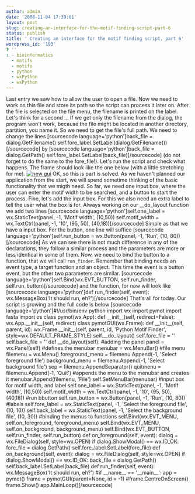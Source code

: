 ```yaml
---
author: admin
date: '2008-11-04 17:39:01'
layout: post
slug: creating-an-interface-for-the-motif-finding-script-part-6
status: publish
title: ' Creating an interface for the motif finding script, part 6'
wordpress_id: '193'
? ''
: - bioinformatics
  - motifs
  - motifs
  - python
  - wxPython
  - wxPython
---
```


Last entry we saw how to allow the user to open a file. Now we need to
work on this file and store its path so the script can process it later
on. After the file is selected on the file menu, the filename is printed
on the label. Let's think for a second ... If we get only the filename
from the dialog, the program won't work, because the file might be
located in another directory, partition, you name it. So we need tp get
the file's full path. We need to change the lines [sourcecode
language='python']back\_file = dialog.GetFilename()
self.fore\_label.SetLabel(dialog.GetFilename())[/sourcecode] by
[sourcecode language='python']back\_file = dialog.GetPath()
self.fore\_label.SetLabel(back\_file)[/sourcecode] (do not forget to do
the same to the fore\_file!). Let's run the script and check what
happens. The frame should look like the one below (with a little
stretching for me). [![new
gui](http://python.genedrift.org/wordpress/wp-content/uploads/2008/11/gui4.png "new gui")](http://python.genedrift.org/wordpress/wp-content/uploads/2008/11/gui4.png)
OK, so this is part is solved. As we haven't planned our application
from the start, we will spend sometime thinking of the basic
functionality that we migth need. So far, we need one input box, where
the user can enter the motif width to be searched, and a button to start
the process. Fine, let's add the input box. For this we also need an
extra label to tell the user what the box is for. Always working on our
\_\_do\_layout function we add two lines [sourcecode
language='python']self.one\_label = wx.StaticText(panel, -1, 'Motif
width', (10,50)) self.motif\_width = wx.TextCtrl(panel, -1, '10', (95,
50), (40,18))[/sourcecode] Simple as that we have a input box. For the
button, one line will suffice [sourcecode
language='python']self.run\_button = wx.Button(panel, -1, 'Run', (10,
80))[/sourcecode] As we can see there is not much difference in any of
the declarations, they follow a similar process and the parameters are
more or less identical in some of them. Now, we need to bind the button
to a function, that we will call `run_finder`. Remember that binding
needs an event type, a target function and an object. This time the
event is a button event, but the other two parameters are similar.
[sourcecode language='python']self.Bind(wx.EVT\_BUTTON,
self.run\_finder, self.run\_button)[/sourcecode] and the function, for
now will look like [sourcecode language='python']def run\_finder(self,
event): wx.MessageBox('It should run, eh?')[/sourcecode] That's all for
today. Our script is growing and the full code is below [sourcecode
language='python']\#!/usr/bin/env python import wx import pymot import
fasta import os class pymot(wx.App): def \_\_init\_\_(self,
redirect=False): wx.App.\_\_init\_\_(self, redirect) class
pymotGUI(wx.Frame): def \_\_init\_\_(self, parent, id):
wx.Frame.\_\_init\_\_(self, parent, id, 'Python Motif Finder',
style=wx.DEFAULT\_FRAME\_STYLE) self.\_\_do\_layout() self.fore\_file =
'' self.back\_file = '' def \_\_do\_layout(self): \#adding the panel
panel = wx.Panel(self) \#defines the menubar menubar = wx.MenuBar()
\#file menu filemenu = wx.Menu() foreground\_menu = filemenu.Append(-1,
'Select foreground file') background\_menu = filemenu.Append(-1, 'Select
background file') sep = filemenu.AppendSeparator() quitmenu =
filemenu.Append(-1, 'Quit') \#appends the menu to the menubar and
creates it menubar.Append(filemenu, 'File') self.SetMenuBar(menubar)
\#input box for motif width, and label self.one\_label =
wx.StaticText(panel, -1, 'Motif width', (10,50)) self.motif\_width =
wx.TextCtrl(panel, -1, '10', (95, 50), (40,18)) \#run bbutton
self.run\_button = wx.Button(panel, -1, 'Run', (10, 80)) \#labels
self.fore\_label = wx.StaticText(panel, -1, 'Select the foreground
file', (10, 10)) self.back\_label = wx.StaticText(panel, -1, 'Select the
background file', (10, 30)) \#binding the menus to functions
self.Bind(wx.EVT\_MENU, self.on\_foreground, foreground\_menu)
self.Bind(wx.EVT\_MENU, self.on\_background, background\_menu)
self.Bind(wx.EVT\_BUTTON, self.run\_finder, self.run\_button) def
on\_foreground(self, event): dialog = wx.FileDialog(self, style=wx.OPEN)
if dialog.ShowModal() == wx.ID\_OK: fore\_file = dialog.GetPath()
self.fore\_label.SetLabel(fore\_file) def on\_background(self, event):
dialog = wx.FileDialog(self, style=wx.OPEN) if dialog.ShowModal() ==
wx.ID\_OK: back\_file = dialog.GetPath()
self.back\_label.SetLabel(back\_file) def run\_finder(self, event):
wx.MessageBox('It should run, eh?') \#if \_\_name\_\_ == '\_\_main\_\_':
app = pymot() frame = pymotGUI(parent=None, id = -1)
\#frame.CentreOnScreen() frame.Show() app.MainLoop()[/sourcecode]
